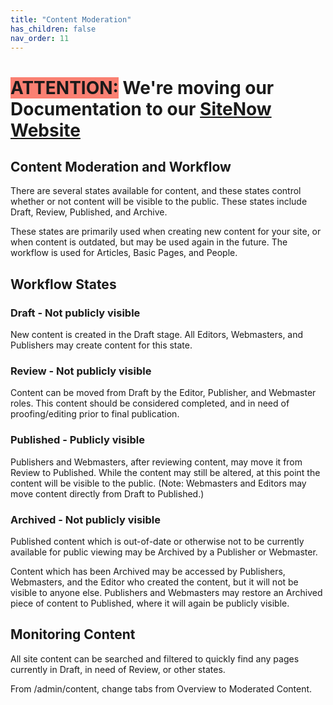 ```yaml
---
title: "Content Moderation"
has_children: false
nav_order: 11
---
```

# <span style=background-color:salmon>ATTENTION:</span> We're moving our Documentation to our [SiteNow Website](http://sitenow.uiowa.edu/documentation/content-moderation-and-workflow)

## Content Moderation and Workflow

There are several states available for content, and these states control whether or not content will be visible to the public. These states include Draft, Review, Published, and Archive.

These states are primarily used when creating new content for your site, or when content is outdated, but may be used again in the future. The workflow is used for Articles, Basic Pages, and People.

## Workflow States

### Draft - Not publicly visible
New content is created in the Draft stage. All Editors, Webmasters, and Publishers may create content for this state.
### Review - Not publicly visible
Content can be moved from Draft by the Editor, Publisher, and Webmaster roles. This content should be considered completed, and in need of proofing/editing prior to final publication.
### Published - Publicly visible
Publishers and Webmasters, after reviewing content, may move it from Review to Published. While the content may still be altered, at this point the content will be visible to the public. (Note: Webmasters and Editors may move content directly from Draft to Published.)
### Archived - Not publicly visible
Published content which is out-of-date or otherwise not to be currently available for public viewing may be Archived by a Publisher or Webmaster. 

Content which has been Archived may be accessed by Publishers, Webmasters, and the Editor who created the content, but it will not be visible to anyone else. Publishers and Webmasters may restore an Archived piece of content to Published, where it will again be publicly visible.

## Monitoring Content
All site content can be searched and filtered to quickly find any pages currently in Draft, in need of Review, or other states. 

From /admin/content, change tabs from Overview to Moderated Content.